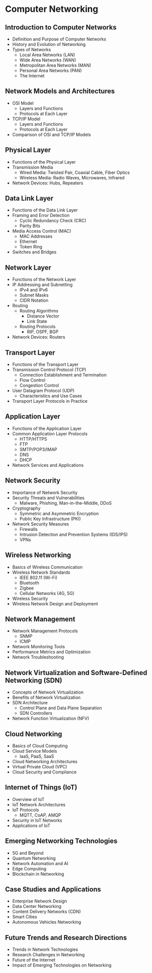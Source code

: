 # Computer Networking

## Introduction to Computer Networks
- Definition and Purpose of Computer Networks
- History and Evolution of Networking
- Types of Networks
  - Local Area Networks (LAN)
  - Wide Area Networks (WAN)
  - Metropolitan Area Networks (MAN)
  - Personal Area Networks (PAN)
  - The Internet

## Network Models and Architectures
- OSI Model
  - Layers and Functions
  - Protocols at Each Layer
- TCP/IP Model
  - Layers and Functions
  - Protocols at Each Layer
- Comparison of OSI and TCP/IP Models

## Physical Layer
- Functions of the Physical Layer
- Transmission Media
  - Wired Media: Twisted Pair, Coaxial Cable, Fiber Optics
  - Wireless Media: Radio Waves, Microwaves, Infrared
- Network Devices: Hubs, Repeaters

## Data Link Layer
- Functions of the Data Link Layer
- Framing and Error Detection
  - Cyclic Redundancy Check (CRC)
  - Parity Bits
- Media Access Control (MAC)
  - MAC Addresses
  - Ethernet
  - Token Ring
- Switches and Bridges

## Network Layer
- Functions of the Network Layer
- IP Addressing and Subnetting
  - IPv4 and IPv6
  - Subnet Masks
  - CIDR Notation
- Routing
  - Routing Algorithms
    - Distance Vector
    - Link State
  - Routing Protocols
    - RIP, OSPF, BGP
- Network Devices: Routers

## Transport Layer
- Functions of the Transport Layer
- Transmission Control Protocol (TCP)
  - Connection Establishment and Termination
  - Flow Control
  - Congestion Control
- User Datagram Protocol (UDP)
  - Characteristics and Use Cases
- Transport Layer Protocols in Practice

## Application Layer
- Functions of the Application Layer
- Common Application Layer Protocols
  - HTTP/HTTPS
  - FTP
  - SMTP/POP3/IMAP
  - DNS
  - DHCP
- Network Services and Applications

## Network Security
- Importance of Network Security
- Security Threats and Vulnerabilities
  - Malware, Phishing, Man-in-the-Middle, DDoS
- Cryptography
  - Symmetric and Asymmetric Encryption
  - Public Key Infrastructure (PKI)
- Network Security Measures
  - Firewalls
  - Intrusion Detection and Prevention Systems (IDS/IPS)
  - VPNs

## Wireless Networking
- Basics of Wireless Communication
- Wireless Network Standards
  - IEEE 802.11 (Wi-Fi)
  - Bluetooth
  - Zigbee
  - Cellular Networks (4G, 5G)
- Wireless Security
- Wireless Network Design and Deployment

## Network Management
- Network Management Protocols
  - SNMP
  - ICMP
- Network Monitoring Tools
- Performance Metrics and Optimization
- Network Troubleshooting

## Network Virtualization and Software-Defined Networking (SDN)
- Concepts of Network Virtualization
- Benefits of Network Virtualization
- SDN Architecture
  - Control Plane and Data Plane Separation
  - SDN Controllers
- Network Function Virtualization (NFV)

## Cloud Networking
- Basics of Cloud Computing
- Cloud Service Models
  - IaaS, PaaS, SaaS
- Cloud Networking Architectures
- Virtual Private Cloud (VPC)
- Cloud Security and Compliance

## Internet of Things (IoT)
- Overview of IoT
- IoT Network Architectures
- IoT Protocols
  - MQTT, CoAP, AMQP
- Security in IoT Networks
- Applications of IoT

## Emerging Networking Technologies
- 5G and Beyond
- Quantum Networking
- Network Automation and AI
- Edge Computing
- Blockchain in Networking

## Case Studies and Applications
- Enterprise Network Design
- Data Center Networking
- Content Delivery Networks (CDN)
- Smart Cities
- Autonomous Vehicles Networking

## Future Trends and Research Directions
- Trends in Network Technologies
- Research Challenges in Networking
- Future of the Internet
- Impact of Emerging Technologies on Networking
